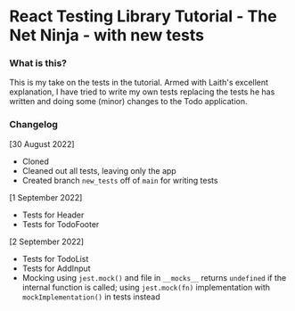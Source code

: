 # React Testing Library Tutorial - The Net Ninja - with new tests

### What is this?

This is my take on the tests in the tutorial. Armed with Laith's excellent explanation, I have tried to write my own tests replacing the tests he has written and doing some (minor) changes to the Todo application.

### Changelog

[30 August 2022]
* Cloned
* Cleaned out all tests, leaving only the app
* Created branch `new_tests` off of `main` for writing tests

[1 September 2022]
* Tests for Header
* Tests for TodoFooter

[2 September 2022]
* Tests for TodoList
* Tests for AddInput
* Mocking using `jest.mock()` and file in `__mocks__` returns `undefined` if the internal function is called; using `jest.mock(fn)` implementation with `mockImplementation()` in tests instead
